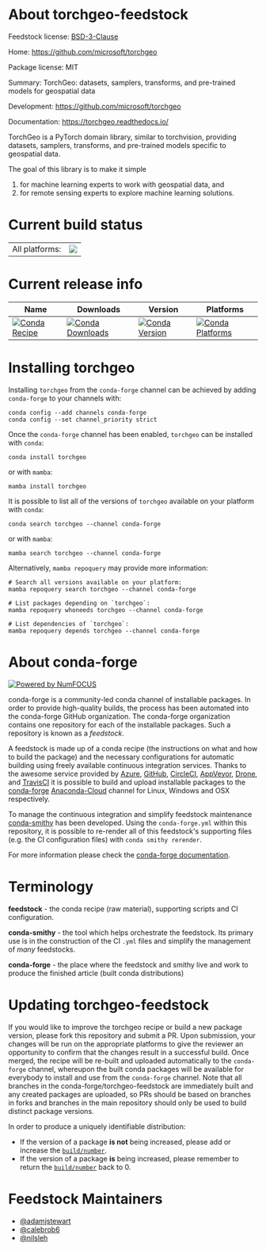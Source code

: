About torchgeo-feedstock
========================

Feedstock license: [BSD-3-Clause](https://github.com/conda-forge/torchgeo-feedstock/blob/main/LICENSE.txt)

Home: https://github.com/microsoft/torchgeo

Package license: MIT

Summary: TorchGeo: datasets, samplers, transforms, and pre-trained models for geospatial data

Development: https://github.com/microsoft/torchgeo

Documentation: https://torchgeo.readthedocs.io/

TorchGeo is a PyTorch domain library, similar to torchvision, providing datasets, samplers, transforms, and pre-trained models specific to geospatial data.

The goal of this library is to make it simple

1. for machine learning experts to work with geospatial data, and
2. for remote sensing experts to explore machine learning solutions.


Current build status
====================


<table><tr><td>All platforms:</td>
    <td>
      <a href="https://dev.azure.com/conda-forge/feedstock-builds/_build/latest?definitionId=14574&branchName=main">
        <img src="https://dev.azure.com/conda-forge/feedstock-builds/_apis/build/status/torchgeo-feedstock?branchName=main">
      </a>
    </td>
  </tr>
</table>

Current release info
====================

| Name | Downloads | Version | Platforms |
| --- | --- | --- | --- |
| [![Conda Recipe](https://img.shields.io/badge/recipe-torchgeo-green.svg)](https://anaconda.org/conda-forge/torchgeo) | [![Conda Downloads](https://img.shields.io/conda/dn/conda-forge/torchgeo.svg)](https://anaconda.org/conda-forge/torchgeo) | [![Conda Version](https://img.shields.io/conda/vn/conda-forge/torchgeo.svg)](https://anaconda.org/conda-forge/torchgeo) | [![Conda Platforms](https://img.shields.io/conda/pn/conda-forge/torchgeo.svg)](https://anaconda.org/conda-forge/torchgeo) |

Installing torchgeo
===================

Installing `torchgeo` from the `conda-forge` channel can be achieved by adding `conda-forge` to your channels with:

```
conda config --add channels conda-forge
conda config --set channel_priority strict
```

Once the `conda-forge` channel has been enabled, `torchgeo` can be installed with `conda`:

```
conda install torchgeo
```

or with `mamba`:

```
mamba install torchgeo
```

It is possible to list all of the versions of `torchgeo` available on your platform with `conda`:

```
conda search torchgeo --channel conda-forge
```

or with `mamba`:

```
mamba search torchgeo --channel conda-forge
```

Alternatively, `mamba repoquery` may provide more information:

```
# Search all versions available on your platform:
mamba repoquery search torchgeo --channel conda-forge

# List packages depending on `torchgeo`:
mamba repoquery whoneeds torchgeo --channel conda-forge

# List dependencies of `torchgeo`:
mamba repoquery depends torchgeo --channel conda-forge
```


About conda-forge
=================

[![Powered by
NumFOCUS](https://img.shields.io/badge/powered%20by-NumFOCUS-orange.svg?style=flat&colorA=E1523D&colorB=007D8A)](https://numfocus.org)

conda-forge is a community-led conda channel of installable packages.
In order to provide high-quality builds, the process has been automated into the
conda-forge GitHub organization. The conda-forge organization contains one repository
for each of the installable packages. Such a repository is known as a *feedstock*.

A feedstock is made up of a conda recipe (the instructions on what and how to build
the package) and the necessary configurations for automatic building using freely
available continuous integration services. Thanks to the awesome service provided by
[Azure](https://azure.microsoft.com/en-us/services/devops/), [GitHub](https://github.com/),
[CircleCI](https://circleci.com/), [AppVeyor](https://www.appveyor.com/),
[Drone](https://cloud.drone.io/welcome), and [TravisCI](https://travis-ci.com/)
it is possible to build and upload installable packages to the
[conda-forge](https://anaconda.org/conda-forge) [Anaconda-Cloud](https://anaconda.org/)
channel for Linux, Windows and OSX respectively.

To manage the continuous integration and simplify feedstock maintenance
[conda-smithy](https://github.com/conda-forge/conda-smithy) has been developed.
Using the ``conda-forge.yml`` within this repository, it is possible to re-render all of
this feedstock's supporting files (e.g. the CI configuration files) with ``conda smithy rerender``.

For more information please check the [conda-forge documentation](https://conda-forge.org/docs/).

Terminology
===========

**feedstock** - the conda recipe (raw material), supporting scripts and CI configuration.

**conda-smithy** - the tool which helps orchestrate the feedstock.
                   Its primary use is in the construction of the CI ``.yml`` files
                   and simplify the management of *many* feedstocks.

**conda-forge** - the place where the feedstock and smithy live and work to
                  produce the finished article (built conda distributions)


Updating torchgeo-feedstock
===========================

If you would like to improve the torchgeo recipe or build a new
package version, please fork this repository and submit a PR. Upon submission,
your changes will be run on the appropriate platforms to give the reviewer an
opportunity to confirm that the changes result in a successful build. Once
merged, the recipe will be re-built and uploaded automatically to the
`conda-forge` channel, whereupon the built conda packages will be available for
everybody to install and use from the `conda-forge` channel.
Note that all branches in the conda-forge/torchgeo-feedstock are
immediately built and any created packages are uploaded, so PRs should be based
on branches in forks and branches in the main repository should only be used to
build distinct package versions.

In order to produce a uniquely identifiable distribution:
 * If the version of a package **is not** being increased, please add or increase
   the [``build/number``](https://docs.conda.io/projects/conda-build/en/latest/resources/define-metadata.html#build-number-and-string).
 * If the version of a package **is** being increased, please remember to return
   the [``build/number``](https://docs.conda.io/projects/conda-build/en/latest/resources/define-metadata.html#build-number-and-string)
   back to 0.

Feedstock Maintainers
=====================

* [@adamjstewart](https://github.com/adamjstewart/)
* [@calebrob6](https://github.com/calebrob6/)
* [@nilsleh](https://github.com/nilsleh)

